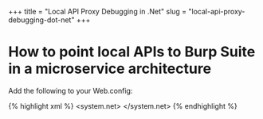 +++
title = "Local API Proxy Debugging in .Net"
slug = "local-api-proxy-debugging-dot-net"
+++

# How to point local APIs to Burp Suite in a microservice architecture

Add the following to your Web.config:

{% highlight xml %}
<system.net>
  <defaultProxy>
    <proxy proxyaddress="http://127.0.0.1:8080" bypassonlocal="False" />
  </defaultProxy>
</system.net>
{% endhighlight %}
